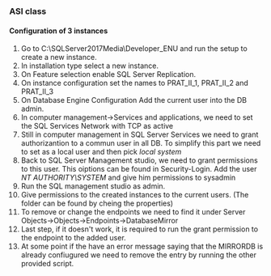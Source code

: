 ### ASI class 


#### Configuration of 3 instances
1. Go to C:\SQLServer2017Media\Developer_ENU and run the setup to create a new instance.
2. In installation type select a new instance.
3. On Feature selection  enable SQL Server Replication.
4. On instance configuration set the names to PRAT_II_1, PRAT_II_2 and PRAT_II_3
5. On Database Engine Configuration Add the current user into the DB admin.
6. In computer management->Services and applications, we need to set the SQL Services Network with TCP as active 
7. Still in computer management  in SQL Server Services we need to grant authorizantion to a commun user in all DB. To simplify this part we need to set as a local user and then pick _local system_
8. Back to SQL Server Management studio, we need to grant permissions to this user. This oiptions can be found in Security-Login. Add the user _NT AUTHORITY\SYSTEM_ and give him permissions to sysadmin 
9. Run the SQL management studio as admin.
10. Give permissions to the created instances to the current users. (The folder can be found by cheing the properties)
11. To remove or change the endpoints we need to find it under Server Objects->Objects->Endpoints->DatabaseMirror
12. Last step, if it doesn't work, it is required to run the grant permission to the endpoint to the added user.
13. At some point if the have an error message saying that the MIRRORDB is already confiugured we need to remove the entry by running the other provided script.

